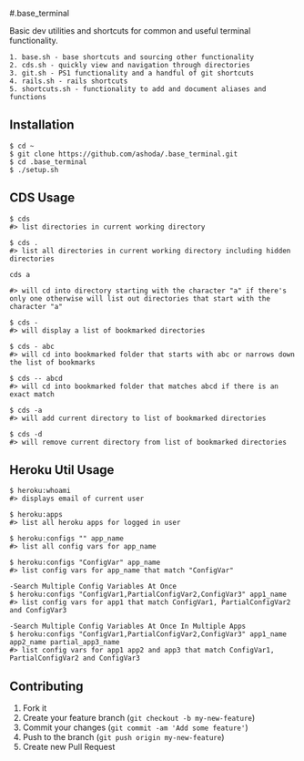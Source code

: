 #.base_terminal

Basic dev utilities and shortcuts for common and useful terminal functionality.

	1. base.sh - base shortcuts and sourcing other functionality
	2. cds.sh - quickly view and navigation through directories
	3. git.sh - PS1 functionality and a handful of git shortcuts
	4. rails.sh - rails shortcuts
	5. shortcuts.sh - functionality to add and document aliases and functions

## Installation

    $ cd ~
    $ git clone https://github.com/ashoda/.base_terminal.git
    $ cd .base_terminal
    $ ./setup.sh

## CDS Usage

	$ cds
	#> list directories in current working directory

	$ cds .
	#> list all directories in current working directory including hidden directories

	cds a

	#> will cd into directory starting with the character "a" if there's only one otherwise will list out directories that start with the character "a"

	$ cds -
	#> will display a list of bookmarked directories

	$ cds - abc
	#> will cd into bookmarked folder that starts with abc or narrows down the list of bookmarks

	$ cds -- abcd
	#> will cd into bookmarked folder that matches abcd if there is an exact match

	$ cds -a
	#> will add current directory to list of bookmarked directories

	$ cds -d
	#> will remove current directory from list of bookmarked directories


## Heroku Util Usage

	$ heroku:whoami
	#> displays email of current user

	$ heroku:apps
	#> list all heroku apps for logged in user

	$ heroku:configs "" app_name
	#> list all config vars for app_name

	$ heroku:configs "ConfigVar" app_name
	#> list config vars for app_name that match "ConfigVar"

	-Search Multiple Config Variables At Once
	$ heroku:configs "ConfigVar1,PartialConfigVar2,ConfigVar3" app1_name
	#> list config vars for app1 that match ConfigVar1, PartialConfigVar2 and ConfigVar3

	-Search Multiple Config Variables At Once In Multiple Apps
	$ heroku:configs "ConfigVar1,PartialConfigVar2,ConfigVar3" app1_name app2_name partial_app3_name
	#> list config vars for app1 app2 and app3 that match ConfigVar1, PartialConfigVar2 and ConfigVar3

## Contributing

1. Fork it
2. Create your feature branch (`git checkout -b my-new-feature`)
3. Commit your changes (`git commit -am 'Add some feature'`)
4. Push to the branch (`git push origin my-new-feature`)
5. Create new Pull Request
